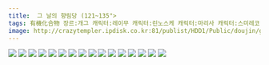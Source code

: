 ```yaml
---
title:  그 날의 향림당 (121~135">
tags: 有機化合物 장르:개그 캐릭터:레이무 캐릭터:린노스케 캐릭터:마리사 캐릭터:스미레코 캐릭터:유카 캐릭터:유카리 ユーキ 동방_웹코믹
image: http://crazytempler.ipdisk.co.kr:81/publist/HDD1/Public/doujin/ghap/5197/001.jpg
---
```

<img src="http://crazytempler.ipdisk.co.kr:81/publist/HDD1/Public/doujin/ghap/5197/001.jpg">
<img src="http://crazytempler.ipdisk.co.kr:81/publist/HDD1/Public/doujin/ghap/5197/002.jpg">
<img src="http://crazytempler.ipdisk.co.kr:81/publist/HDD1/Public/doujin/ghap/5197/003.jpg">
<img src="http://crazytempler.ipdisk.co.kr:81/publist/HDD1/Public/doujin/ghap/5197/004.jpg">
<img src="http://crazytempler.ipdisk.co.kr:81/publist/HDD1/Public/doujin/ghap/5197/005.jpg">
<img src="http://crazytempler.ipdisk.co.kr:81/publist/HDD1/Public/doujin/ghap/5197/006.jpg">
<img src="http://crazytempler.ipdisk.co.kr:81/publist/HDD1/Public/doujin/ghap/5197/007.jpg">
<img src="http://crazytempler.ipdisk.co.kr:81/publist/HDD1/Public/doujin/ghap/5197/008.jpg">
<img src="http://crazytempler.ipdisk.co.kr:81/publist/HDD1/Public/doujin/ghap/5197/009.jpg">
<img src="http://crazytempler.ipdisk.co.kr:81/publist/HDD1/Public/doujin/ghap/5197/010.jpg">
<img src="http://crazytempler.ipdisk.co.kr:81/publist/HDD1/Public/doujin/ghap/5197/011.jpg">
<img src="http://crazytempler.ipdisk.co.kr:81/publist/HDD1/Public/doujin/ghap/5197/012.jpg">
<img src="http://crazytempler.ipdisk.co.kr:81/publist/HDD1/Public/doujin/ghap/5197/013.jpg">
<img src="http://crazytempler.ipdisk.co.kr:81/publist/HDD1/Public/doujin/ghap/5197/014.jpg">
<img src="http://crazytempler.ipdisk.co.kr:81/publist/HDD1/Public/doujin/ghap/5197/015.jpg">
<img src="http://crazytempler.ipdisk.co.kr:81/publist/HDD1/Public/doujin/ghap/5197/016.jpg">
